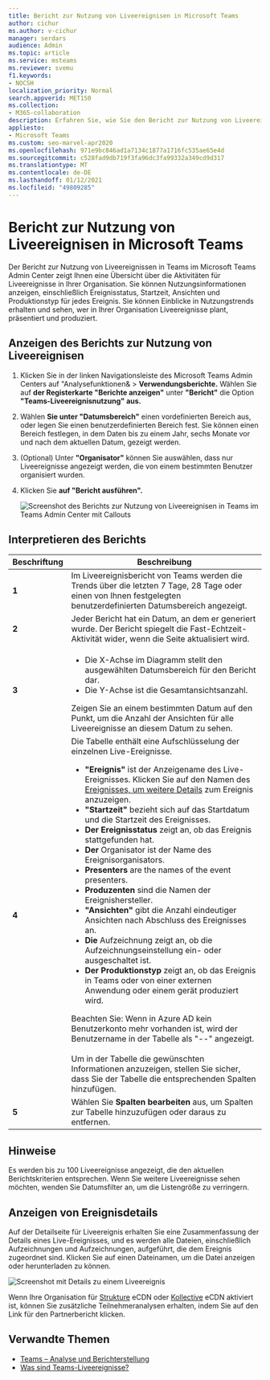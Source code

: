 ```yaml
---
title: Bericht zur Nutzung von Liveereignisen in Microsoft Teams
author: cichur
ms.author: v-cichur
manager: serdars
audience: Admin
ms.topic: article
ms.service: msteams
ms.reviewer: svemu
f1.keywords:
- NOCSH
localization_priority: Normal
search.appverid: MET150
ms.collection:
- M365-collaboration
description: Erfahren Sie, wie Sie den Bericht zur Nutzung von Liveereignissen in Teams im Microsoft Teams Admin Center verwenden, um einen Überblick über die Aktivitäten von Liveereignissen in Teams in Ihrer Organisation zu erhalten.
appliesto:
- Microsoft Teams
ms.custom: seo-marvel-apr2020
ms.openlocfilehash: 971e9bc846ad1a7134c1877a1716fc535ae65e4d
ms.sourcegitcommit: c528fad9db719f3fa96dc3fa99332a349cd9d317
ms.translationtype: MT
ms.contentlocale: de-DE
ms.lasthandoff: 01/12/2021
ms.locfileid: "49809285"
---
```

# <a name="microsoft-teams-live-event-usage-report"></a>Bericht zur Nutzung von Liveereignisen in Microsoft Teams

Der Bericht zur Nutzung von Liveereignissen in Teams im Microsoft Teams Admin Center zeigt Ihnen eine Übersicht über die Aktivitäten für Liveereignisse in Ihrer Organisation. Sie können Nutzungsinformationen anzeigen, einschließlich Ereignisstatus, Startzeit, Ansichten und Produktionstyp für jedes Ereignis. Sie können Einblicke in Nutzungstrends erhalten und sehen, wer in Ihrer Organisation Liveereignisse plant, präsentiert und produziert.

## <a name="view-the-live-event-usage-report"></a>Anzeigen des Berichts zur Nutzung von Liveereignisen

1. Klicken Sie in der linken Navigationsleiste des Microsoft Teams Admin Centers auf "Analysefunktionen&   >  **Verwendungsberichte.** Wählen Sie auf **der Registerkarte "Berichte anzeigen"** unter **"Bericht"** die Option **"Teams-Liveereignisnutzung" aus.**
2. Wählen **Sie unter "Datumsbereich"** einen vordefinierten Bereich aus, oder legen Sie einen benutzerdefinierten Bereich fest. Sie können einen Bereich festlegen, in dem Daten bis zu einem Jahr, sechs Monate vor und nach dem aktuellen Datum, gezeigt werden.
3. (Optional) Unter **"Organisator"** können Sie auswählen, dass nur Liveereignisse angezeigt werden, die von einem bestimmten Benutzer organisiert wurden.
4. Klicken Sie **auf "Bericht ausführen".**  

    ![Screenshot des Berichts zur Nutzung von Liveereignisen in Teams im Teams Admin Center mit Callouts](../media/teams-live-event-usage-report-with-callouts.png "Screenshot des Berichts zur Nutzung von Liveereignisen in Teams im Teams Admin Center mit Callouts")

## <a name="interpret-the-report"></a>Interpretieren des Berichts

|Beschriftung |Beschreibung  |
|--------|-------------|
|**1**   |Im Liveereignisbericht von Teams werden die Trends über die letzten 7 Tage, 28 Tage oder einen von Ihnen festgelegten benutzerdefinierten Datumsbereich angezeigt. |
|**2**   |Jeder Bericht hat ein Datum, an dem er generiert wurde. Der Bericht spiegelt die Fast-Echtzeit-Aktivität wider, wenn die Seite aktualisiert wird. |
|**3**   |<ul><li>Die X-Achse im Diagramm stellt den ausgewählten Datumsbereich für den Bericht dar.</li> <li> Die Y-Achse ist die Gesamtansichtsanzahl.</li> </ul>Zeigen Sie an einem bestimmten Datum auf den Punkt, um die Anzahl der Ansichten für alle Liveereignisse an diesem Datum zu sehen.|
|**4**   |Die Tabelle enthält eine Aufschlüsselung der einzelnen Live-Ereignisse. <ul><li>**"Ereignis"** ist der Anzeigename des Live-Ereignisses. Klicken Sie auf den Namen des [Ereignisses, um weitere Details](#view-event-details) zum Ereignis anzuzeigen. </li> <li>**"Startzeit"** bezieht sich auf das Startdatum und die Startzeit des Ereignisses.</li> <li>**Der Ereignisstatus** zeigt an, ob das Ereignis stattgefunden hat.  </li><li>**Der** Organisator ist der Name des Ereignisorganisators.</li> <li>**Presenters** are the names of the event presenters.</li><li>**Produzenten** sind die Namen der Ereignishersteller.</li><li>**"Ansichten"** gibt die Anzahl eindeutiger Ansichten nach Abschluss des Ereignisses an.</li><li>**Die** Aufzeichnung zeigt an, ob die Aufzeichnungseinstellung ein- oder ausgeschaltet ist.</li><li>**Der Produktionstyp** zeigt an, ob das Ereignis in Teams oder von einer externen Anwendung oder einem gerät produziert wird.</li></li> </ul>Beachten Sie: Wenn in Azure AD kein Benutzerkonto mehr vorhanden ist, wird der Benutzername in der Tabelle als "--" angezeigt. <br><br>Um in der Tabelle die gewünschten Informationen anzuzeigen, stellen Sie sicher, dass Sie der Tabelle die entsprechenden Spalten hinzufügen. |
|**5**   |Wählen Sie **Spalten bearbeiten** aus, um Spalten zur Tabelle hinzuzufügen oder daraus zu entfernen.|

## <a name="notes"></a>Hinweise
Es werden bis zu 100 Liveereignisse angezeigt, die den aktuellen Berichtskriterien entsprechen. Wenn Sie weitere Liveereignisse sehen möchten, wenden Sie Datumsfilter an, um die Listengröße zu verringern.

## <a name="view-event-details"></a>Anzeigen von Ereignisdetails

Auf der Detailseite für Liveereignis erhalten Sie eine Zusammenfassung der Details eines Live-Ereignisses, und es werden alle Dateien, einschließlich Aufzeichnungen und Aufzeichnungen, aufgeführt, die dem Ereignis zugeordnet sind. Klicken Sie auf einen Dateinamen, um die Datei anzeigen oder herunterladen zu können.

![Screenshot mit Details zu einem Liveereignis](../media/teams-live-event-usage-report-event-detail.png)

Wenn Ihre Organisation für [Strukture](https://www.hivestreaming.com/partners/integration-partners/microsoft/) eCDN oder [Kollective](https://kollective.com) eCDN aktiviert ist, können Sie zusätzliche Teilnehmeranalysen erhalten, indem Sie auf den Link für den Partnerbericht klicken.

## <a name="related-topics"></a>Verwandte Themen

- [Teams – Analyse und Berichterstellung](teams-reporting-reference.md)
- [Was sind Teams-Liveereignisse?](../teams-live-events/what-are-teams-live-events.md)

